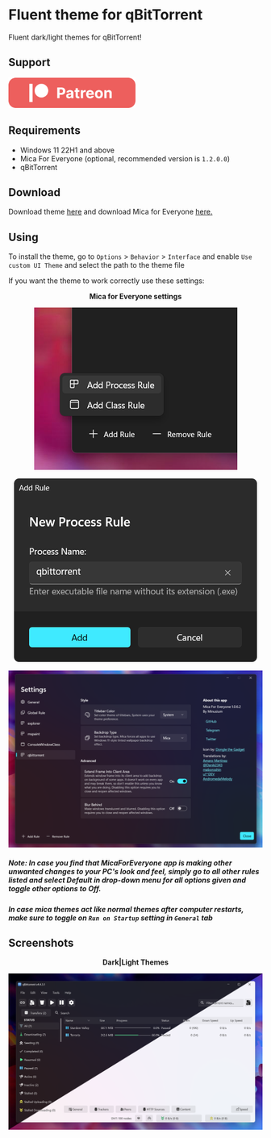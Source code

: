 # Fluent theme for qBitTorrent
Fluent dark/light themes for qBitTorrent!  

## Support
<div>
    <a href="https://www.patreon.com/witalihirsch">
        <img src="screenshots/patreon.png" height="60px" >
    </a>
</div>

## Requirements
- Windows 11 22H1 and above
- Mica For Everyone (optional, recommended version is `1.2.0.0`)
- qBitTorrent

## Download
Download theme [here](https://github.com/witalihirsch/qBitTorrent-fluent-theme/releases/) and download Mica for Everyone [here.](https://github.com/MicaForEveryone/MicaForEveryone/releases/) 

## Using
To install the theme, go to `Options` > `Behavior` > `Interface` and enable `Use custom UI Theme` and select the path to the theme file

If you want the theme to work correctly use these settings:

<p align="center"><b>Mica for Everyone settings</b></p>


<p align="center">
  <img alt="Screenshot 1" src="screenshots/mica1.png">
</p>
<p align="center">
  <img alt="Screenshot 2" src="screenshots/mica2.png">
</p>
<p align="center">
  <img alt="Screenshot 3" src="screenshots/mica3.png">
</p>

##### Note: In case you find that MicaForEveryone app is making other unwanted changes to your PC's look and feel, simply go to all other rules listed and select Default in drop-down menu for all options given and toggle other options to Off.
##### In case mica themes act like normal themes after computer restarts, make sure to toggle on `Run on Startup` setting in `General` tab

## Screenshots
<p align="center"><b>Dark|Light Themes</b></p>

![Screenshot 4](screenshots/qbittorrent.png)

